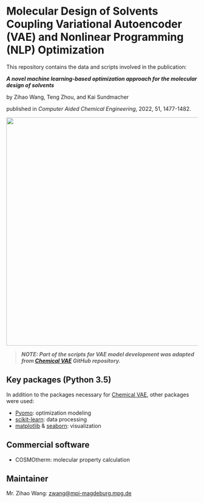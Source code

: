 # Molecular Design of Solvents Coupling Variational Autoencoder (VAE) and Nonlinear Programming (NLP) Optimization


This repository contains the data and scripts involved in the publication:

***A novel machine learning-based optimization approach for the molecular design of solvents***

by Zihao Wang, Teng Zhou, and Kai Sundmacher

published in *Computer Aided Chemical Engineering*, 2022, 51, 1477-1482.

<img src="https://github.com/zwang1995/solvent-VAE-NLP/blob/main/solvent-VAE-NLP.png" width="600">

> ***NOTE: Part of the scripts for VAE model development was adapted from [Chemical VAE](https://github.com/aspuru-guzik-group/chemical_vae) GitHub repository.***

## Key packages (Python 3.5)
In addition to the packages necessary for [Chemical VAE](https://github.com/aspuru-guzik-group/chemical_vae), other packages were used:
* [Pyomo](http://www.pyomo.org/): optimization modeling
* [scikit-learn](https://scikit-learn.org/stable/): data processing
* [matplotlib](https://matplotlib.org/) & [seaborn](https://seaborn.pydata.org/): visualization

## Commercial software
* COSMOtherm: molecular property calculation

## Maintainer
Mr. Zihao Wang: zwang@mpi-magdeburg.mpg.de
